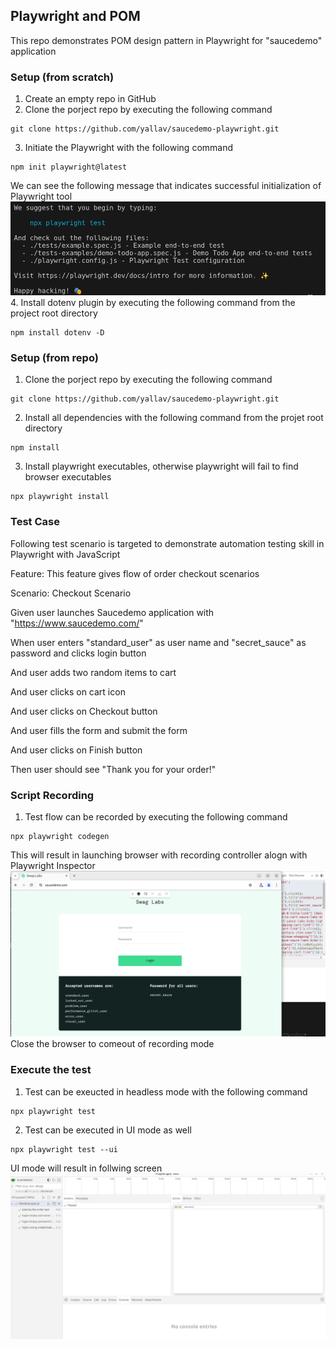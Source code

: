 ## Playwright and POM
This repo demonstrates POM design pattern in Playwright for "saucedemo" application

### Setup (from scratch)
1. Create an empty repo in GitHub 
2. Clone the porject repo by executing the following command
```
git clone https://github.com/yallav/saucedemo-playwright.git
```
3. Initiate the Playwright with the following command
```
npm init playwright@latest
```
We can see the following message that indicates successful initialization of Playwright tool
![alt text](/documentation/image-1.png)
4. Install dotenv plugin by executing the following command from the project root directory
```
npm install dotenv -D
```

### Setup (from repo)
1. Clone the porject repo by executing the following command
```
git clone https://github.com/yallav/saucedemo-playwright.git
```
2. Install all dependencies with the following command from the projet root directory
```
npm install
```
3. Install playwright executables, otherwise playwright will fail to find browser executables
```
npx playwright install
```

### Test Case
Following test scenario is targeted to demonstrate automation testing skill in Playwright with JavaScript

Feature:
This feature gives flow of order checkout scenarios

Scenario: Checkout Scenario

Given user launches Saucedemo application with "https://www.saucedemo.com/"

When user enters "standard_user" as user name and "secret_sauce" as password and clicks login button

And user adds two random items to cart

And user clicks on cart icon

And user clicks on Checkout button

And user fills the form and submit the form

And user clicks on Finish button

Then user should see "Thank you for your order!"

### Script Recording
1. Test flow can be recorded by executing the following command
```
npx playwright codegen
```
This will result in launching browser with recording controller alogn with Playwright Inspector
![alt text](/documentation/image-2.png)
Close the browser to comeout of recording mode

### Execute the test
1. Test can be exeucted in headless mode with the following command
```
npx playwright test
```
2. Test can be executed in UI mode as well
```
npx playwright test --ui
```
UI mode will result in follwing screen
![alt text](/documentation/image-3.png)
